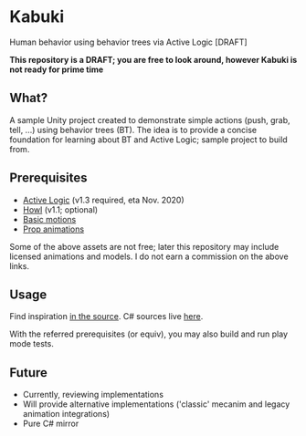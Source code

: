 # Kabuki
Human behavior using behavior trees via Active Logic [DRAFT]

**This repository is a DRAFT; you are free to look around, however Kabuki is not ready for prime time**

## What?

A sample Unity project created to demonstrate simple actions (push, grab, tell, ...) using behavior trees (BT).
The idea is to provide a concise foundation for learning about BT and Active Logic; sample project to build from.

## Prerequisites

- [Active Logic](https://assetstore.unity.com/packages/tools/ai/active-logic-151850) (v1.3 required, eta Nov. 2020)
- [Howl](https://assetstore.unity.com/packages/tools/localization/howl-the-symbolic-notation-for-c-177081) (v1.1; optional)
- [Basic motions](https://assetstore.unity.com/packages/3d/animations/basic-motions-free-pack-154271)
- [Prop animations](https://assetstore.unity.com/packages/3d/animations/props-animations-10214)

Some of the above assets are not free; later this repository may include licensed animations and models.
I do not earn a commission on the above links.

## Usage

Find inspiration [in the source](Assets/Kabuki/Runtime/Actor.howl). C# sources live [here](Assets/~build/Kabuki/).

With the referred prerequisites (or equiv), you may also build and run play mode tests.

## Future

- Currently, reviewing implementations
- Will provide alternative implementations ('classic' mecanim and legacy animation integrations)
- Pure C# mirror
